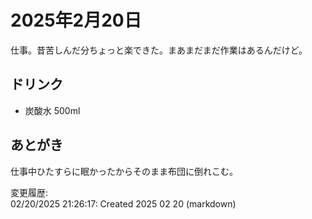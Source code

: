 # 2025年2月20日

仕事。昔苦しんだ分ちょっと楽できた。まあまだまだ作業はあるんだけど。

## ドリンク

- 炭酸水 500ml

## あとがき

仕事中ひたすらに眠かったからそのまま布団に倒れこむ。

変更履歴:  
02/20/2025 21:26:17: Created 2025 02 20 (markdown)  
